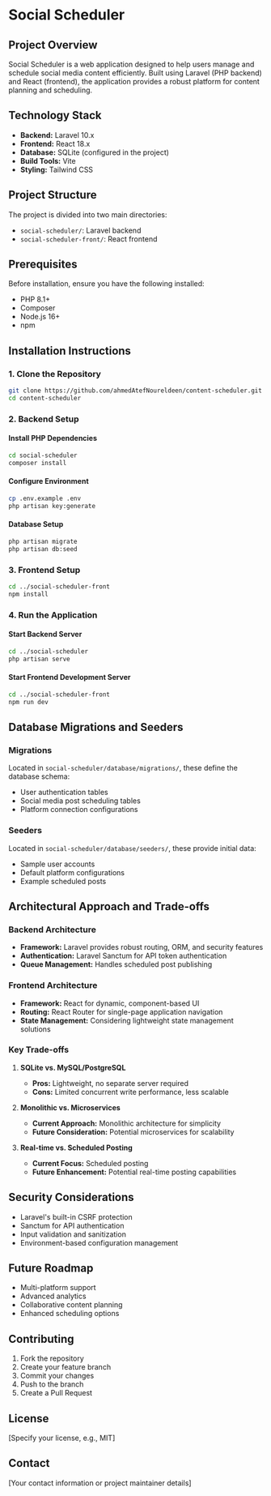 # Social Scheduler

## Project Overview

Social Scheduler is a web application designed to help users manage and schedule social media content efficiently. Built using Laravel (PHP backend) and React (frontend), the application provides a robust platform for content planning and scheduling.

## Technology Stack

- **Backend:** Laravel 10.x
- **Frontend:** React 18.x
- **Database:** SQLite (configured in the project)
- **Build Tools:** Vite
- **Styling:** Tailwind CSS

## Project Structure

The project is divided into two main directories:
- `social-scheduler/`: Laravel backend
- `social-scheduler-front/`: React frontend

## Prerequisites

Before installation, ensure you have the following installed:
- PHP 8.1+
- Composer
- Node.js 16+
- npm

## Installation Instructions

### 1. Clone the Repository

```bash
git clone https://github.com/ahmedAtefNoureldeen/content-scheduler.git
cd content-scheduler
```

### 2. Backend Setup

#### Install PHP Dependencies
```bash
cd social-scheduler
composer install
```

#### Configure Environment
```bash
cp .env.example .env
php artisan key:generate
```

#### Database Setup
```bash
php artisan migrate
php artisan db:seed
```

### 3. Frontend Setup

```bash
cd ../social-scheduler-front
npm install
```

### 4. Run the Application

#### Start Backend Server
```bash
cd ../social-scheduler
php artisan serve
```

#### Start Frontend Development Server
```bash
cd ../social-scheduler-front
npm run dev
```

## Database Migrations and Seeders

### Migrations
Located in `social-scheduler/database/migrations/`, these define the database schema:
- User authentication tables
- Social media post scheduling tables
- Platform connection configurations

### Seeders
Located in `social-scheduler/database/seeders/`, these provide initial data:
- Sample user accounts
- Default platform configurations
- Example scheduled posts

## Architectural Approach and Trade-offs

### Backend Architecture
- **Framework:** Laravel provides robust routing, ORM, and security features
- **Authentication:** Laravel Sanctum for API token authentication
- **Queue Management:** Handles scheduled post publishing

### Frontend Architecture
- **Framework:** React for dynamic, component-based UI
- **Routing:** React Router for single-page application navigation
- **State Management:** Considering lightweight state management solutions

### Key Trade-offs

1. **SQLite vs. MySQL/PostgreSQL**
   - **Pros:** Lightweight, no separate server required
   - **Cons:** Limited concurrent write performance, less scalable

2. **Monolithic vs. Microservices**
   - **Current Approach:** Monolithic architecture for simplicity
   - **Future Consideration:** Potential microservices for scalability

3. **Real-time vs. Scheduled Posting**
   - **Current Focus:** Scheduled posting
   - **Future Enhancement:** Potential real-time posting capabilities

## Security Considerations

- Laravel's built-in CSRF protection
- Sanctum for API authentication
- Input validation and sanitization
- Environment-based configuration management

## Future Roadmap

- Multi-platform support
- Advanced analytics
- Collaborative content planning
- Enhanced scheduling options

## Contributing

1. Fork the repository
2. Create your feature branch
3. Commit your changes
4. Push to the branch
5. Create a Pull Request

## License

[Specify your license, e.g., MIT]

## Contact

[Your contact information or project maintainer details]
```